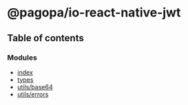 # @pagopa/io-react-native-jwt

## Table of contents

### Modules

- [index](modules/index.md)
- [types](modules/types.md)
- [utils/base64](modules/utils_base64.md)
- [utils/errors](modules/utils_errors.md)

